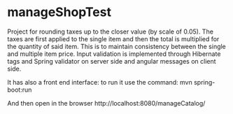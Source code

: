 # manageShopTest

Project for rounding taxes up to the closer value (by scale of 0.05). 
The taxes are first applied to the single item and then the total is multiplied for the quantity of said item. 
This is to maintain consistency between the single and multiple item price.
Input validation is implemented through Hibernate tags and Spring validator on server side and angular messages on client side.

It has also a front end interface: to run it use the command: mvn spring-boot:run

And then open in the browser http://localhost:8080/manageCatalog/

